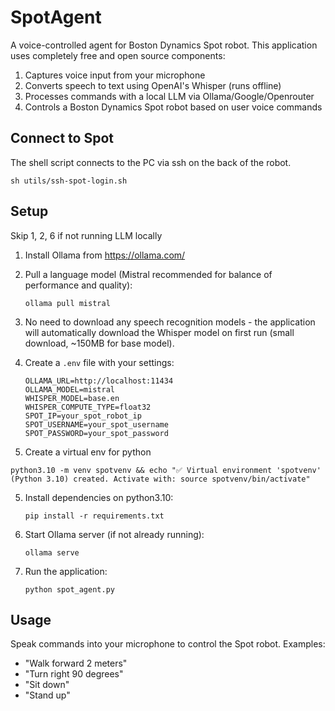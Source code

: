# SpotAgent

A voice-controlled agent for Boston Dynamics Spot robot. This application uses completely free and open source components:

1. Captures voice input from your microphone
2. Converts speech to text using OpenAI's Whisper (runs offline)
3. Processes commands with a local LLM via Ollama/Google/Openrouter
4. Controls a Boston Dynamics Spot robot based on user voice commands

## Connect to Spot
The shell script connects to the PC via ssh on the back of the robot.
```shell
sh utils/ssh-spot-login.sh
```
## Setup

Skip 1, 2, 6 if not running LLM locally
1. Install Ollama from https://ollama.com/

2. Pull a language model (Mistral recommended for balance of performance and quality):
   ```
   ollama pull mistral
   ```

3. No need to download any speech recognition models - the application will automatically download the Whisper model on first run (small download, ~150MB for base model).

4. Create a `.env` file with your settings:
   ```
   OLLAMA_URL=http://localhost:11434
   OLLAMA_MODEL=mistral
   WHISPER_MODEL=base.en
   WHISPER_COMPUTE_TYPE=float32
   SPOT_IP=your_spot_robot_ip
   SPOT_USERNAME=your_spot_username
   SPOT_PASSWORD=your_spot_password
   ```

4. Create a virtual env for python
```shell
python3.10 -m venv spotvenv && echo "✅ Virtual environment 'spotvenv' (Python 3.10) created. Activate with: source spotvenv/bin/activate"
```
5. Install dependencies on python3.10:
   ```
   pip install -r requirements.txt
   ```

6. Start Ollama server (if not already running):
   ```shell
   ollama serve
   ```

7. Run the application:
   ```
   python spot_agent.py
   ```

## Usage

Speak commands into your microphone to control the Spot robot. Examples:
- "Walk forward 2 meters"
- "Turn right 90 degrees"
- "Sit down"
- "Stand up"
